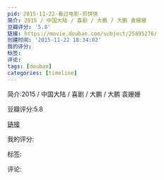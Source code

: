 ```yaml
---
pid: 2015-11-22-看过电影-煎饼侠
简介: 2015 / 中国大陆 / 喜剧 / 大鹏 / 大鹏 袁姗姗
豆瓣评分: '5.8'
链接: https://movie.douban.com/subject/25895276/
创建时间: '2015-11-22 18:34:02'
我的评分:
标签:
评论:
tags: [douban]
categories: [timeline]
---
```

简介:2015 / 中国大陆 / 喜剧 / 大鹏 / 大鹏 袁姗姗

豆瓣评分:5.8

[链接](https://movie.douban.com/subject/25895276/)

我的评分:

标签:

评论:

